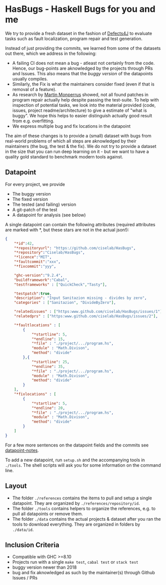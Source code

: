 # HasBugs - Haskell Bugs for you and me 

We try to provide a fresh dataset in the fashion of [Defects4J](https://github.com/rjust/defects4j) to evaluate tasks such as fault localization, program repair and test generation.

Instead of just providing the commits, we learned from some of the datasets out there, which we address in the following: 

- A failing CI does not mean a bug - atleast not certainly from the code. Hence, our bug-points are aknowledged by the projects through PRs and Issues. This also means that the *buggy version* of the datapoints usually compiles. 
- Similarly, the Fix is what the maintainers consider fixed (even if that is removal of a feature).
- As research by [Martin Monperrus](https://link.springer.com/article/10.1007/s10664-016-9470-4) showed, not all found patches in program repair actually help despite passing the test-suite. 
  To help with inspection of potential tasks, we look into the material provided (code, issues, project readme/architecture) to give a estimate of "what is buggy".
  We hope this helps to easier distinguish actually good result from e.g. overfitting.
- We express multiple bug and fix locations in the datapoint

The aim of these changes is to provide a (small) dataset with bugs from real-world problems of which all steps are aknowledged by their maintainers (the bug, the test & the fix).
We do not try to provide a dataset in the size that you can run deep learning on it - but we want to have a quality gold standard to benchmark modern tools against.

## Datapoint 

For every project, we provide 

- The buggy version
- The fixed version
- The tested (and failing) version
- A git-patch of the test
- A datapoint for analysis (see below)

A single datapoint can contain the following attributes (required attributes are marked with *, but these stars are not in the actual json!): 

```JSON
{
    "*id":42,
    "*repositoryurl": "https://github.com/ciselab/HasBugs",
    "*repository":"Ciselab/HasBugs",
    "*licence":"MIT",
    "*faultcommit":"xxx",
    "*fixcommit":"yyy",

    "ghc-version":"9.2.4",
    "buildframework":"Cabal",
    "testframeworks" : ["QuickCheck","Tasty"],

    "testpatch":true,
    "description": "Input Sanitazion missing - divides by zero",
    "categories" : ["Sanitazion", "DivideByZero"], 

    "relatedissues" : ["https:www.github.com/ciselab/HasBugs/issues/1"],
    "relatedprs" : ["https:www.github.com/ciselab/HasBugs/issues/2"],

    "*faultlocations" : [
        {
            "*startline": 5,
            "*endline": 15,
            "*file" : "./project/.../program.hs",
            "module" : "Math.Divison",
            "method": "divide"
        },{
            "*startline": 25,
            "*endline": 35,
            "*file" : "./project/.../program.hs",
            "module" : "Math.Divison",
            "method": "divide"
        }
    ],
    "*fixlocations" : [
        {
            "*startline": 5,
            "*endline": 20,
            "*file" : "./project/.../program.hs",
            "module" : "Math.Divison",
            "method": "divide"
        }
    ]
}
```

For a few more sentences on the datapoint fields and the commits see [datapoint-notes](./template/datapoint-notes.md).

To add a new datapoint, run `setup.sh` and the accompanying tools in `./tools`. The shell scripts will ask you for some information on the command line.

## Layout 

- The folder `./references` contains the items to pull and setup a single datapoint. They are organized by `./references/repository/id`.
- The folder `./tools` contains helpers to organize the references, e.g. to pull all datapoints or remove them.
- The folder `./data` contains the actual projects & dataset after you ran the tools to download everything. They are organized in folders by `./data/id`. 

## Inclusion Criteria 

- Compatible with GHC >=8.10
- Projects run with a single `make test`, `cabal test` or `stack test` 
- buggy version newer than 2018
- bug and fix aknowledged as such by the maintainer(s) through Github Issues / PRs 
